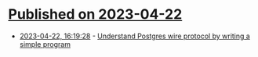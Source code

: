 # [Published on 2023-04-22](index.md)

* [2023-04-22, 16:19:28](https://lobste.rs/s/k3p0cd/understand_postgres_wire_protocol_by) - [Understand Postgres wire protocol by writing a simple program](https://viggy28.dev/article/introduction-to-postgres-wire-protocol-in-go/)
